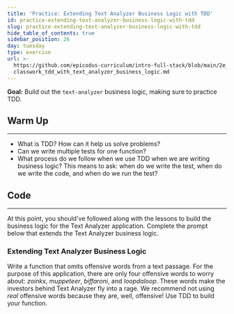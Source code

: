 ```yaml
---
title: 'Practice: Extending Text Analyzer Business Logic with TDD'
id: practice-extending-text-analyzer-business-logic-with-tdd
slug: practice-extending-text-analyzer-business-logic-with-tdd
hide_table_of_contents: true
sidebar_position: 26
day: tuesday
type: exercise
url: >-
  https://github.com/epicodus-curriculum/intro-full-stack/blob/main/2e_
  classwork_tdd_with_text_analyzer_business_logic.md
---
```


**Goal:** Build out the `text-analyzer` business logic, making sure to practice TDD.

## Warm Up
<hr />

* What is TDD? How can it help us solve problems?
* Can we write multiple tests for one function?
* What process do we follow when we use TDD when we are writing business logic? This means to ask: when do we write the test, when do we write the code, and when do we run the test?

## Code
---

At this point, you should've followed along with the lessons to build the business logic for the Text Analyzer application. Complete the prompt below that extends the Text Analyzer business logic.

### Extending Text Analyzer Business Logic

Write a function that omits offensive words from a text passage. For the purpose of this application, there are only four offensive words to worry about: _zoinks_, _muppeteer_, _biffaroni_, and _loopdaloop_. These words make the investors behind Text Analyzer fly into a rage. We recommend not using _real_ offensive words because they are, well, offensive! Use TDD to build your function.